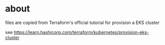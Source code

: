 # about

files are copied from Terraform's official tutorial for provision a EKS cluster

see https://learn.hashicorp.com/terraform/kubernetes/provision-eks-cluster
